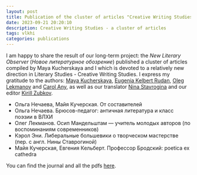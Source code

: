 ```yaml
---
layout: post
title: Publication of the cluster of articles "Creative Writing Studies: исследования в области литературного мастерства" in NLO
date: 2023-09-21 20:20:10
description: Creative Writing Studies - a cluster of articles
tags: vlkhi 
categories: publications
---
```

I am happy to share the result of our long-term project: the _New Literary Observer_ (_Новое литературное обозрение_) published a cluster of articles compiled by Maya Kucherskaya and I which is devoted to a relatively new direction in Literary Studies - Creative Writing Studies. I express my gratitude to the authors: [Maya Kucherskaya](https://www.hse.ru/en/org/persons/135567), [Eugenia Kelbert Rudan](https://research-portal.uea.ac.uk/en/persons/eugenia-kelbert-rudan), [Oleg Lekmanov](https://ru.wikipedia.org/wiki/%D0%9B%D0%B5%D0%BA%D0%BC%D0%B0%D0%BD%D0%BE%D0%B2,_%D0%9E%D0%BB%D0%B5%D0%B3_%D0%90%D0%BD%D0%B4%D0%B5%D1%80%D1%88%D0%B0%D0%BD%D0%BE%D0%B2%D0%B8%D1%87) and [Carol Any](https://internet3.trincoll.edu/facProfiles/Default.aspx?fid=1000502), as well as our translator [Nina Stavrogina](https://flagi.media/author/134) and our editor [Kirill Zubkov](https://www.unibo.it/sitoweb/kirill.zubkov/en).

- Ольга Нечаева, Майя Кучерская. От составителей
- Ольга Нечаева. Брюсов-педагог: античная литература и класс поэзии в ВЛХИ
- Олег Лекманов. Осип Мандельштам — учитель молодых авторов (по воспоминаниям современников)
- Кэрол Эни. Либеральные большевики о творческом мастерстве (пер. с англ. Нины Ставрогиной)
- Майя Кучерская, Евгения Кельберт. Профессор Бродский: poetica ex cathedra

You can find the journal and all the pdfs [here](https://www.nlobooks.ru/magazines/novoe_literaturnoe_obozrenie/183_nlo_5_2023/?fbclid=IwAR0D50cnvF1S1ETK8Ng5iXMRpFy5y9IuEHtnET-Su9YD9RPwhh6wW_UyGeQ).
